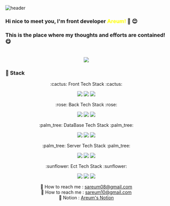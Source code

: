 ![header](https://capsule-render.vercel.app/api?type=waving&color=auto&height=250&section=header&text=Areum%20Github!&fontSize=90)
### Hi nice to meet you, I'm front developer <span style="color:yellow">Areum!</span> 👋 :blush:
### This is the place where my thoughts and efforts are contained! :yum:

#
<div align="center">
<!--
  <img src="https://github-readme-stats.vercel.app/api/top-langs/?username=areum-shin&layout=compact">
-->
  <img src="https://github-readme-stats.vercel.app/api?username=areum-shin&show_icons=true">
</div>

### :seedling: Stack
<div align="center">
  <p>:cactus: Front Tech Stack :cactus:</p>
	<img src="https://img.shields.io/badge/React-61DAFB?style=flat&logo=react&logoColor=white" />
	<img src="https://img.shields.io/badge/HTML5-E34F26?style=flat&logo=HTML5&logoColor=white" />
	<img src="https://img.shields.io/badge/CSS3-1572B6?style=flat&logo=CSS3&logoColor=white" />
  <br />
  <p>:rose: Back Tech Stack :rose:</p>
	<img src="https://img.shields.io/badge/Java-007396?style=flat&logo=Java&logoColor=white" />
	<img src="https://img.shields.io/badge/HTML5-E34F26?style=flat&logo=HTML5&logoColor=white" />
	<img src="https://img.shields.io/badge/CSS3-1572B6?style=flat&logo=CSS3&logoColor=white" />
  <br />
  <p>:palm_tree: DataBase Tech Stack :palm_tree:</p>
	<img src="https://img.shields.io/badge/Java-007396?style=flat&logo=Java&logoColor=white" />
	<img src="https://img.shields.io/badge/HTML5-E34F26?style=flat&logo=HTML5&logoColor=white" />
	<img src="https://img.shields.io/badge/CSS3-1572B6?style=flat&logo=CSS3&logoColor=white" />
  <br />
  <p>:palm_tree: Server Tech Stack :palm_tree:</p>
	<img src="https://img.shields.io/badge/Java-007396?style=flat&logo=Java&logoColor=white" />
	<img src="https://img.shields.io/badge/HTML5-E34F26?style=flat&logo=HTML5&logoColor=white" />
	<img src="https://img.shields.io/badge/CSS3-1572B6?style=flat&logo=CSS3&logoColor=white" />
  <br />
  <p>:sunflower: Ect Tech Stack :sunflower:</p>
	<img src="https://img.shields.io/badge/Java-007396?style=flat&logo=Java&logoColor=white" />
	<img src="https://img.shields.io/badge/HTML5-E34F26?style=flat&logo=HTML5&logoColor=white" />
	<img src="https://img.shields.io/badge/CSS3-1572B6?style=flat&logo=CSS3&logoColor=white" />
  <br />

:email: How to reach me : sareum08@gmail.com
</br>
:email: How to reach me : sareum10@gmail.com
</br>
📓 Notion : <a href="https://young-overcoat-6c2.notion.site/8a7c62ae04094a0088963051a78928f9">Areum's Notion</a>

<!--
**areum-shin/areum-shin** is a ✨ _special_ ✨ repository because its `README.md` (this file) appears on your GitHub profile.

Here are some ideas to get you started:

- 🔭 I’m currently working on ...
- 🌱 I’m currently learning ...
- 👯 I’m looking to collaborate on ...
- 🤔 I’m looking for help with ...
- 💬 Ask me about ...
- 📫 How to reach me: ...
- 😄 Pronouns: ...
- ⚡ Fun fact: ...
-->
